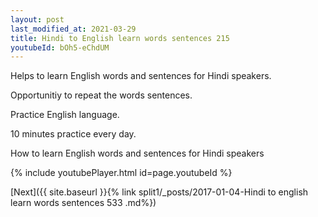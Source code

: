 ```yaml
---
layout: post
last_modified_at: 2021-03-29
title: Hindi to English learn words sentences 215 
youtubeId: bOh5-eChdUM
---
```

 
 
Helps to learn English words and sentences for Hindi speakers.

Opportunitiy to repeat the words sentences. 

Practice English language. 
 
10 minutes practice every day. 
 
How to learn English words and sentences for Hindi speakers 
 
{% include youtubePlayer.html id=page.youtubeId %}
 
 
[Next]({{ site.baseurl }}{% link  split1/_posts/2017-01-04-Hindi to english learn words sentences 533 .md%})
 
